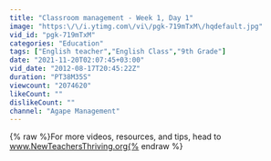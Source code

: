 ```yaml
---
title: "Classroom management - Week 1, Day 1"
image: "https:\/\/i.ytimg.com\/vi\/pgk-719mTxM\/hqdefault.jpg"
vid_id: "pgk-719mTxM"
categories: "Education"
tags: ["English teacher","English Class","9th Grade"]
date: "2021-11-20T02:07:45+03:00"
vid_date: "2012-08-17T20:45:22Z"
duration: "PT38M35S"
viewcount: "2074620"
likeCount: ""
dislikeCount: ""
channel: "Agape Management"
---
```

{% raw %}For more videos, resources, and tips, head to www.NewTeachersThriving.org{% endraw %}
